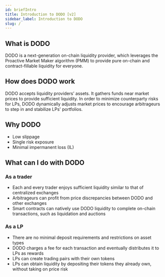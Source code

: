 ```yaml
---
id: briefIntro
title: Introduction to DODO [v2]
sidebar_label: Introduction to DODO
slug: /
---
```


## What is DODO

DODO is a next-generation on-chain liquidity provider, which leverages the Proactive Market Maker algorithm (PMM) to provide pure on-chain and contract-fillable liquidity for everyone.

## How does DODO work

DODO accepts liquidity providers’ assets. It gathers funds near market prices to provide sufficient liquidity. In order to minimize counterparty risks for LPs, DODO dynamically adjusts market prices to encourage arbitrageurs to step in and stabilize LPs' portfolios.

## Why DODO

- Low slippage
- Single risk exposure
- Minimal impermanent loss (IL)

## What can I do with DODO

### As a trader

- Each and every trader enjoys sufficient liquidity similar to that of centralized exchanges
- Arbitrageurs can profit from price discrepancies between DODO and other exchanges
- Smart contracts can natively use DODO liquidity to complete on-chain transactions, such as liquidation and auctions

### As a LP

- There are no minimal deposit requirements and restrictions on asset types
- DODO charges a fee for each transaction and eventually distributes it to LPs as rewards
- LPs can create trading pairs with their own tokens
- LPs can obtain liquidity by depositing their tokens they already own, without taking on price risk
